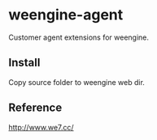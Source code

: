 weengine-agent
========

Customer agent extensions for weengine.

Install
-------
Copy source folder to weengine web dir.

Reference
-------
http://www.we7.cc/
